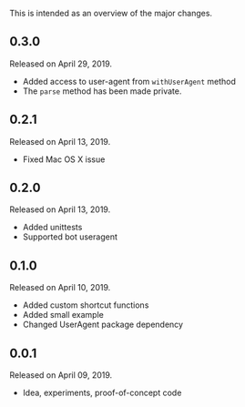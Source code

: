This is intended as an overview of the major changes.

## 0.3.0

Released on April 29, 2019.

* Added access to user-agent from `withUserAgent` method
* The `parse` method has been made private.

## 0.2.1

Released on April 13, 2019.

* Fixed Mac OS X issue

## 0.2.0

Released on April 13, 2019.

* Added unittests
* Supported bot useragent

## 0.1.0

Released on April 10, 2019.

* Added custom shortcut functions
* Added small example
* Changed UserAgent package dependency

## 0.0.1

Released on April 09, 2019.

* Idea, experiments, proof-of-concept code
